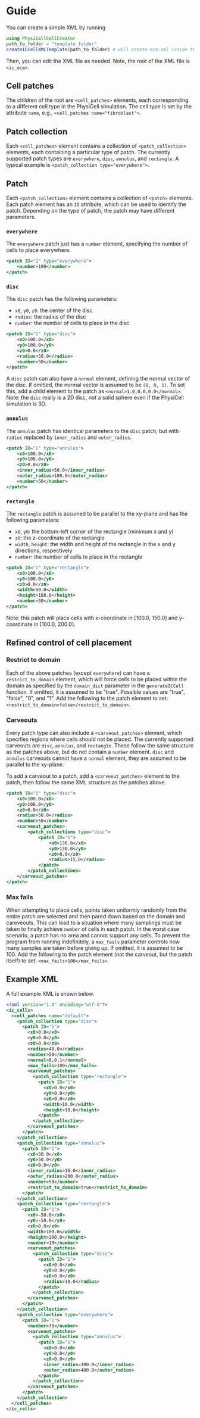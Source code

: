 # Guide

You can create a simple XML by running
```julia
using PhysiCellCellCreator
path_to_folder = "template_folder"
createICCellXMLTemplate(path_to_folder) # will create ecm.xml inside the folder "template_folder"
```

Then, you can edit the XML file as needed.
Note, the root of the XML file is `<ic_ecm>`.

## Cell patches
The children of the root are `<cell_patches>` elements, each corresponding to a different cell type in the PhysiCell simulation.
The cell type is set by the attribute `name`, e.g., `<cell_patches name="fibroblast">`.

## Patch collection
Each `<cell_patches>` element contains a collection of `<patch_collection>` elements, each containing a particular type of patch.
The currently supported patch types are `everywhere`, `disc`, `annulus`, and `rectangle`.
A typical example is `<patch_collection type="everywhere">`.

## Patch
Each `<patch_collection>` element contains a collection of `<patch>` elements.
Each patch element has an `ID` attribute, which can be used to identify the patch.
Depending on the type of patch, the patch may have different parameters.

### `everywhere`
The `everywhere` patch just has a `number` element, specifying the number of cells to place everywhere.
```xml
<patch ID="1" type="everywhere">
    <number>100</number>
</patch>
```

### `disc`
The `disc` patch has the following parameters:
- `x0`, `y0`, `z0`: the center of the disc
- `radius`: the radius of the disc
- `number`: the number of cells to place in the disc
```xml
<patch ID="1" type="disc">
    <x0>100.0</x0>
    <y0>100.0</y0>
    <z0>0.0</z0>
    <radius>50.0</radius>
    <number>50</number>
</patch>
```

A `disc` patch can also have a `normal` element, defining the normal vector of the disc.
If omitted, the normal vector is assumed to be `(0, 0, 1)`.
To set this, add a child element to the patch as `<normal>1.0,0.0,0.0</normal>`.
Note: the `disc` really is a 2D disc, not a solid sphere even if the PhysiCell simulation is 3D.

### `annulus`
The `annulus` patch has identical parameters to the `disc` patch, but with `radius` replaced by `inner_radius` and `outer_radius`.
```xml
<patch ID="1" type="annulus">
    <x0>100.0</x0>
    <y0>100.0</y0>
    <z0>0.0</z0>
    <inner_radius>50.0</inner_radius>
    <outer_radius>100.0</outer_radius>
    <number>50</number>
</patch>
```

### `rectangle`
The `rectangle` patch is assumed to be parallel to the xy-plane and has the following parameters:
- `x0`, `y0`: the bottom-left corner of the rectangle (minimum x and y)
- `z0`: the z-coordinate of the rectangle
- `width`, `height`: the width and height of the rectangle in the x and y directions, respectively
- `number`: the number of cells to place in the rectangle
```xml
<patch ID="1" type="rectangle">
    <x0>100.0</x0>
    <y0>100.0</y0>
    <z0>0.0</z0>
    <width>50.0</width>
    <height>100.0</height>
    <number>50</number>
</patch>
```

Note: this patch will place cells with x-coordinate in [100.0, 150.0] and y-coordinate in [100.0, 200.0].

## Refined control of cell placement

### Restrict to domain
Each of the above patches (except `everywhere`) can have a `restrict_to_domain` element, which will force cells to be placed within the domain as specified by the `domain_dict` parameter in the `generateICCell` function.
If omitted, it is assumed to be "true".
Possible values are "true", "false", "0", and "1".
Add the following to the patch element to set: `<restrict_to_domain>false</restrict_to_domain>`.

### Carveouts
Every patch type can also include a `<carveout_patches>` element, which specifies regions where cells should not be placed.
The currently supported carveouts are `disc`, `annulus`, and `rectangle`.
These follow the same structure as the patches above, but do not contain a `number` element.
`disc` and `annulus` carveouts cannot have a `normal` element, they are assumed to be parallel to the xy-plane.

To add a carveout to a patch, add a `<carveout_patches>` element to the patch, then follow the same XML structure as the patches above.
```xml
<patch ID="1" type="disc">
    <x0>100.0</x0>
    <y0>100.0</y0>
    <z0>0.0</z0>
    <radius>50.0</radius>
    <number>50</number>
    <carveout_patches>
        <patch_collections type="disc">
            <patch ID="1">
                <x0>130.0</x0>
                <y0>130.0</y0>
                <z0>0.0</z0>
                <radius>15.0</radius>
            </patch>
        </patch_collections>
    </carveout_patches>
</patch>
```

### Max fails
When attempting to place cells, points taken uniformly randomly from the entire patch are selected and then pared down based on the domain and careveouts.
This can lead to a situation where many samplings must be taken to finally achieve `number` of cells in each patch.
In the worst case scenario, a patch has no area and cannot support any cells.
To prevent the program from running indefinitely, a `max_fails` parameter controls how many samples are taken before giving up.
If omitted, it is assumed to be 100.
Add the following to the patch element (not the carveout, but the patch itself) to set: `<max_fails>100</max_fails>`.

## Example XML

A full example XML is shown below.
```xml
<?xml version="1.0" encoding="utf-8"?>
<ic_cells>
  <cell_patches name="default">
    <patch_collection type="disc">
      <patch ID="1">
        <x0>0.0</x0>
        <y0>0.0</y0>
        <z0>0.0</z0>
        <radius>40.0</radius>
        <number>50</number>
        <normal>0,0,1</normal>
        <max_fails>100</max_fails>
        <carveout_patches>
          <patch_collection type="rectangle">
            <patch ID="1">
              <x0>0.0</x0>
              <y0>0.0</y0>
              <z0>0.0</z0>
              <width>10.0</width>
              <height>10.0</height>
            </patch>
          </patch_collection>
        </carveout_patches>
      </patch>
    </patch_collection>
    <patch_collection type="annulus">
      <patch ID="1">
        <x0>50.0</x0>
        <y0>50.0</y0>
        <z0>0.0</z0>
        <inner_radius>10.0</inner_radius>
        <outer_radius>200.0</outer_radius>
        <number>50</number>
        <restrict_to_domain>true</restrict_to_domain>
      </patch>
    </patch_collection>
    <patch_collection type="rectangle">
      <patch ID="1">
        <x0>-50.0</x0>
        <y0>-50.0</y0>
        <z0>0.0</z0>
        <width>100.0</width>
        <height>100.0</height>
        <number>10</number>
        <carveout_patches>
          <patch_collection type="disc">
            <patch ID="1">
              <x0>0.0</x0>
              <y0>0.0</y0>
              <z0>0.0</z0>
              <radius>10.0</radius>
            </patch>
          </patch_collection>
        </carveout_patches>
      </patch>
    </patch_collection>
    <patch_collection type="everywhere">
      <patch ID="1">
        <number>78</number>
        <carveout_patches>
          <patch_collection type="annulus">
            <patch ID="1">
              <x0>0.0</x0>
              <y0>0.0</y0>
              <z0>0.0</z0>
              <inner_radius>100.0</inner_radius>
              <outer_radius>400.0</outer_radius>
            </patch>
          </patch_collection>
        </carveout_patches>
      </patch>
    </patch_collection>
  </cell_patches>
</ic_cells>
```